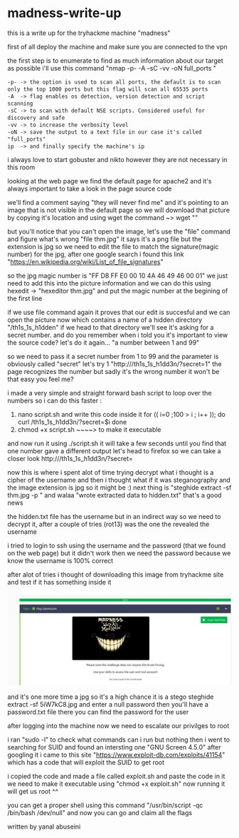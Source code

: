 # madness-write-up


this is a write up for the tryhackme machine "madness"



first of all deploy the machine and make sure you are connected to the vpn

the first step is to enumerate to find as much information about our target as possible
i'll use this command "nmap -p- -A -sC -vv -oN full_ports <ip>"
	
	-p- -> the option is used to scan all ports, the default is to scan only the top 1000 ports but this flag will scan all 65535 ports
	-A  -> flag enables os detection, version detection and script scanning
	-sC -> to scan with default NSE scripts. Considered useful for discovery and safe
	-vv -> to increase the verbosity level
	-oN -> save the output to a text file in our case it's called "full_ports"
	ip  -> and finally specify the machine's ip

i always love to start gobuster and nikto however they are not necessary in this room

looking at the web page we find the default page for apache2 and it's always important to take a look in the page source code  

we'll find a comment saying "they will never find me" and it's pointing to an image that is not visible in the default page so we will download that picture by copying it's location and using wget
the command ~> wget "<the-link-you-copied>"

but you'll notice that you can't open the image, let's use the "file" command and figure what's wrong "file thm.jpg" it says it's a png file but the extension is jpg so we need to edit the file to match the signature(magic number) for the jpg, after one google search i found this link "https://en.wikipedia.org/wiki/List_of_file_signatures" 

so the jpg magic number is "FF D8 FF E0 00 10 4A 46 49 46 00 01" we just need to add this into the picture information and we can do this using hexedit -> "hexeditor thm.jpg" and put the magic number at the begining of the first line 

if we use file command again it proves that our edit is succesful and we can open the picture now
which contains a name of a hidden directory "/th1s_1s_h1dden" if we head to that directory we'll see it's asking for a secret number. and do you remember when i told you it's important to view the source code? let's do it again... "a number between 1 and 99"

so we need to pass it a secret number from 1 to 99 and the parameter is obviously called "secret" let's try 1 "http://<ip>/th1s_1s_h1dd3n/?secret=1" the page recognizes the number but sadly it's the wrong number 
it won't be that easy you feel me?

i made a very simple and straight forward bash script to loop over the numbers so i can do this faster :

1. nano script.sh
	and write this code inside it 
		for (( i=0 ;100 > i ; i++ )); do
		curl <ip>/th1s_1s_h1dd3n/?secret=$i
		done
2. chmod +x script.sh ~~~~> to make it executable

and now run it using ./script.sh it will take a few seconds until you find that one number gave a different output let's head to firefox so we can take a closer look
http://<ip>/th1s_1s_h1dd3n/?secret=<the number you found>


now this is where i spent alot of time trying decrypt what i thought is a cipher of the username and then i thought what if it was steganography and the image extension is jpg so it might be :)
next thing is "steghide extract -sf thm.jpg -p <the password you found>"
and walaa "wrote extracted data to hidden.txt" that's a good news

the hidden.txt file has the username but in an indirect way so we need to decrypt it, after a couple of tries (rot13) was the one the revealed the username 

i tried to login to ssh using the username and the password (that we found on the web page) but it didn't work then we need the password because we know the username is 100% correct

after alot of tries i thought of downloading this image from tryhackme site and test if it has something inside it 

![alttext](stego.jpeg)

and it's one more time a jpg so it's a high chance it is a stego 
steghide extract -sf 5iW7kC8.jpg and enter a null password then you'll have a password.txt file there you can find the password for the user 

after logging into the machine now we need to escalate our privilges to root

i ran "sudo -l" to check what commands can i run but nothing
then i went to searching for SUID and found an intersting one "GNU Screen 4.5.0" after googling it i came to this site "https://www.exploit-db.com/exploits/41154" which has a code that will exploit the SUID to get root

i copied the code and made a file called exploit.sh and paste the code in it we need to make it executable using "chmod +x exploit.sh" now running it will get us root ^^

you can get a proper shell using this command "/usr/bin/script -qc /bin/bash /dev/null" 
and now you can go and claim all the flags



written by yanal abuseini
